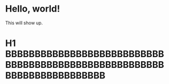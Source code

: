 # Hello, world!
This will show up.
# H1 BBBBBBBBBBBBBBBBBBBBBBBBBBBBBBBBBBBBBBBBBBBBBBBBBBBBBBBBBBBBBBBBBBBBBBB
